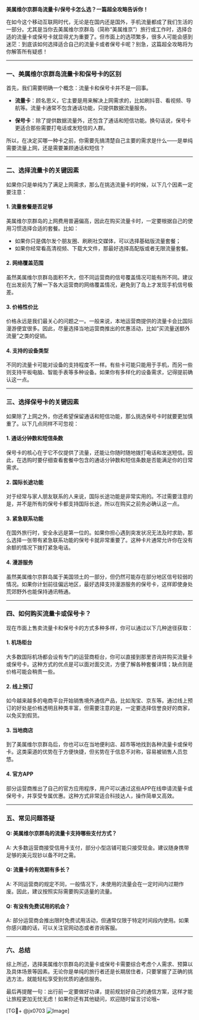 **美属维尔京群岛流量卡/保号卡怎么选？一篇超全攻略告诉你！**

在如今这个移动互联网时代，无论是在国内还是国外，手机流量都成了我们生活的一部分。尤其是当你去美属维尔京群岛（简称“美属维京”）旅行或工作时，选择合适的流量卡或保号卡就显得尤为重要了。但市面上的选项繁多，很多人可能会感到迷茫：到底该如何选择适合自己的流量卡或者保号卡呢？别急，这篇超全攻略将为你解答所有疑惑！

---

### **一、美属维尔京群岛流量卡和保号卡的区别**
首先，我们需要明确一个概念：流量卡和保号卡并不是一回事。

- **流量卡**：顾名思义，它主要是用来解决上网需求的，比如刷抖音、看视频、导航等。流量卡通常不包含通话功能，只提供数据流量服务。
  
- **保号卡**：除了提供数据流量外，还包含了通话和短信功能。换句话说，保号卡更适合那些需要打电话或发短信的人群。

所以，在决定买哪一种卡之前，你需要先搞清楚自己主要的需求是什么——是单纯需要流量上网，还是需要兼顾通话和短信？

---

### **二、选择流量卡的关键因素**
如果你只是单纯为了满足上网需求，那么在挑选流量卡的时候，以下几个因素一定要注意：

#### 1. **流量套餐是否足够**
美属维尔京群岛的上网费用普遍偏高，因此在购买流量卡时，一定要根据自己的使用习惯选择合适的套餐。比如：
- 如果你只是偶尔发个朋友圈、刷刷社交媒体，可以选择基础版流量套餐；
- 如果你经常看高清视频、下载大文件，那最好选择高配版或者无限流量套餐。

#### 2. **网络覆盖范围**
虽然美属维尔京群岛面积不大，但不同运营商的信号覆盖情况可能有所不同。建议在出发前先了解一下各大运营商的网络覆盖情况，避免到了岛上才发现手机信号极差。

#### 3. **价格性价比**
价格永远是我们最关心的问题之一。一般来说，本地运营商提供的流量卡会比国际漫游便宜很多。因此，尽量选择当地运营商推出的优惠活动，比如“买流量送额外流量”之类的促销。

#### 4. **支持的设备类型**
不同的流量卡可能对设备的支持程度不一样。有些卡可能只能用于手机，而另一些则支持平板电脑、智能手表等多种设备。如果你有多样化的设备需求，记得提前确认这一点。

---

### **三、选择保号卡的关键因素**
如果除了上网之外，你还希望保留通话和短信功能，那么挑选保号卡时就要更加慎重了。以下几点同样不可忽视：

#### 1. **通话分钟数和短信条数**
保号卡的核心在于它不仅提供了流量，还能让你随时随地拨打电话和发送短信。因此，在选购时要仔细查看套餐中包含的通话分钟数和短信条数是否能满足你的日常需求。

#### 2. **国际长途功能**
对于经常与家人朋友联系的人来说，国际长途功能是非常实用的。不过需要注意的是，并不是所有的保号卡都支持国际长途，所以在购买之前务必确认这一点。

#### 3. **紧急联系功能**
在国外旅行时，安全永远是第一位的。如果你担心遇到突发状况无法及时求助，那么选择一张带有紧急联系功能的保号卡就非常重要了。这种卡片通常允许你在没有余额的情况下拨打紧急电话。

#### 4. **漫游服务**
虽然美属维尔京群岛属于美国领土的一部分，但仍然可能存在部分地区信号较弱的情况。如果你计划前往偏远地区，最好选择支持漫游服务的保号卡，这样即使身处荒郊野外也能保持通讯畅通。

---

### **四、如何购买流量卡或保号卡？**
现在市面上售卖流量卡和保号卡的方式多种多样，你可以通过以下几种途径获取：

#### 1. **机场柜台**
大多数国际机场都会设有专门的运营商柜台，你可以直接到那里咨询并购买流量卡或保号卡。这种方式的优点是可以面对面交流，方便了解各种套餐详情；缺点则是价格可能会稍贵一些。

#### 2. **线上预订**
如今越来越多的电商平台开始销售境外通信产品，比如淘宝、京东等。通过线上预订的好处是价格透明且种类丰富，但需要注意的是，一定要选择信誉良好的商家，以免买到假货。

#### 3. **当地商店**
到了美属维尔京群岛后，你也可以在当地便利店、超市等地找到各种流量卡或保号卡。这类渠道的优势在于方便快捷，但劣势在于信息不对称，容易被销售人员忽悠。

#### 4. **官方APP**
部分运营商推出了自己的官方应用程序，用户可以通过这些APP在线申请流量卡或保号卡，并享受专属优惠。这种方式非常适合科技达人，操作简单又高效。

---

### **五、常见问题答疑**
#### Q: 美属维尔京群岛的流量卡支持哪些支付方式？
A: 大多数运营商接受信用卡支付，部分小型店铺可能只接受现金。建议随身携带足够的美元现钞以备不时之需。

#### Q: 流量卡的有效期有多长？
A: 不同运营商的规定不同，一般情况下，未使用的流量会在一定时间内过期作废。因此，建议按照实际需要购买适量的流量。

#### Q: 有没有免费试用的机会？
A: 部分运营商会推出限时免费试用活动，但通常仅限于特定时间段内使用。如果你感兴趣的话，可以关注官网动态或者咨询客服。

---

### **六、总结**
综上所述，选择美属维尔京群岛的流量卡或保号卡需要综合考虑个人需求、预算以及具体场景等因素。无论你是单纯的旅行者还是长期居住者，只要掌握了正确的挑选方法，就能轻松享受到优质的通信服务。

最后再提醒一句：出行前一定要做好功课，提前规划好自己的通信方案，这样才能让旅程更加无忧无虑！如果你还有其他疑问，欢迎随时留言讨论哦~

[TG💪+ @jx0703 ![Image](https://github.com/user-attachments/assets/dbca1d08-cadb-493c-b0ec-ad6f7a83f270)]